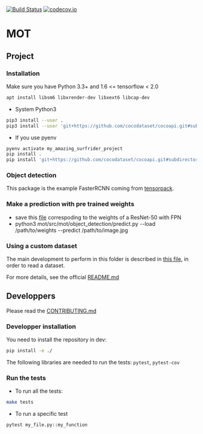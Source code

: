 [![Build Status](https://travis-ci.com/surfriderfoundationeurope/mot.svg?branch=master)](https://travis-ci.com/surfriderfoundationeurope/mot)
[![codecov.io](https://codecov.io/gh/surfriderfoundationeurope/mot/coverage.svg?branch=master)](https://codecov.io/gh/surfriderfoundationeurope/mot/?branch=master)

# MOT

## Project

### Installation

Make sure you have Python 3.3+ and  1.6 <= tensorflow < 2.0

```bash
apt install libsm6 libxrender-dev libxext6 libcap-dev
```


* System Python3

```bash
pip3 install --user .
pip3 install --user 'git+https://github.com/cocodataset/cocoapi.git#subdirectory=PythonAPI'

```

* If you use pyenv

```bash
pyenv activate my_amazing_surfrider_project
pip install .
pip install 'git+https://github.com/cocodataset/cocoapi.git#subdirectory=PythonAPI'
```

### Object detection

This package is the example FasterRCNN coming from [tensorpack](https://github.com/tensorpack/tensorpack).


### Make a prediction with pre trained weights

- save this [file](http://models.tensorpack.com/FasterRCNN/COCO-MaskRCNN-R50FPN2x.npz) correspoding to the weights of a ResNet-50 with FPN
- python3 mot/src/mot/object_detection/predict.py --load /path/to/weights --predict /path/to/image.jpg

### Using a custom dataset

The main development to perform in this folder is described in [this file](src/mot/object_detection/dataset/dataset.py), in order to read a dataset.

For more details, see the official [README.md](src/mot/object_detection/README.md)

## Developpers

Please read the [CONTRIBUTING.md](./CONTRIBUTING.md)

### Developper installation

You need to install the repository in dev:

```bash
pip install -e ./
```

The following libraries are needed to run the tests: `pytest`, `pytest-cov`


### Run the tests

* To run all the tests:

```bash
make tests
```

* To run a specific test

```bash
pytest my_file.py::my_function
```




